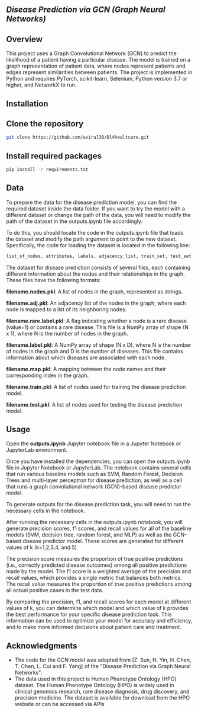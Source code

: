 ## _Disease Prediction via GCN (Graph Neural Networks)_



## Overview

This project uses a Graph Convolutional Network (GCN) to predict the likelihood of a patient having a particular disease. The model is trained on a graph representation of patient data, where nodes represent patients and edges represent similarities between patients. The project is implemented in Python and requires PyTorch, scikit-learn, Selenium, Python version 3.7 or higher, and NetworkX to run.



## Installation
## Clone the repository
```sh
git clone https://github.com/aviral38/Dl4healtcare.git
```
## Install required packages
```sh
pip install -r requirements.txt
```

## Data
To prepare the data for the disease prediction model, you can find the required dataset inside the data folder. If you want to try the model with a different dataset or change the path of the data, you will need to modify the path of the dataset in the outputs.ipynb file accordingly.

To do this, you should locate the code in the outputs.ipynb file that loads the dataset and modify the path argument to point to the new dataset. Specifically, the code for loading the dataset is located in the following line:

```sh
list_of_nodes, attributes, labels, adjacency_list, train_set, test_set = load_dataset("./data/graph_data/191210/graph-P-191210-00")

```

The dataset for disease prediction consists of several files, each containing different information about the nodes and their relationships in the graph. These files have the following formats:

**filename.nodes.pkl**: A list of nodes in the graph, represented as strings.

**filename.adj.pkl**: An adjacency list of the nodes in the graph, where each node is mapped to a list of its neighboring nodes.

**filename.rare.label.pkl**: A flag indicating whether a node is a rare disease (value=1) or contains a rare disease. This file is a NumPy array of shape (N x 1), where N is the number of nodes in the graph.

**filename.label.pkl**: A NumPy array of shape (N x D), where N is the number of nodes in the graph and D is the number of diseases. This file contains information about which diseases are associated with each node.

**filename.map.pkl**: A mapping between the node names and their corresponding index in the graph.

**filename.train.pkl**: A list of nodes used for training the disease prediction model.

**filename.test.pkl**: A list of nodes used for testing the disease prediction model.

## Usage
Open the **outputs.ipynb** Jupyter notebook file in a Jupyter Notebook or JupyterLab environment.

Once you have installed the dependencies, you can open the outputs.ipynb file in Jupyter Notebook or JupyterLab. The notebook contains several cells that run various baseline models such as SVM, Random Forest, Decision Trees and multi-layer perceptron for disease prediction, as well as a cell that runs a graph convolutional network (GCN)-based disease predictor model.

To generate outputs for the disease prediction task, you will need to run the necessary cells in the notebook.

After running the necessary cells in the outputs.ipynb notebook, you will generate precision scores, f1 scores, and recall values for all of the baseline models (SVM, decision tree, random forest, and MLP) as well as the GCN-based disease predictor model. These scores are generated for different values of k (k=1,2,3,4, and 5)

The precision score measures the proportion of true positive predictions (i.e., correctly predicted disease outcomes) among all positive predictions made by the model. The f1 score is a weighted average of the precision and recall values, which provides a single metric that balances both metrics. The recall value measures the proportion of true positive predictions among all actual positive cases in the test data.

By comparing the precision, f1, and recall scores for each model at different values of k, you can determine which model and which value of k provides the best performance for your specific disease prediction task. This information can be used to optimize your model for accuracy and efficiency, and to make more informed decisions about patient care and treatment.


## Acknowledgments
* The code for the GCN model was adapted from [Z. Sun, H. Yin, H. Chen, T. Chen, L. Cui and F. Yang] of the "Disease Prediction via Graph Neural Networks".
* The data used in this project is Human Phenotype Ontology (HPO) dataset. The Human Phenotype Ontology (HPO) is widely used in clinical genomics research, rare disease diagnosis, drug discovery, and precision medicine. The dataset is available for download from
the HPO website or can be accessed via APIs






